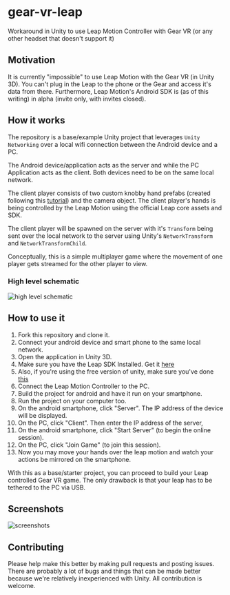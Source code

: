 # gear-vr-leap
Workaround in Unity to use Leap Motion Controller with Gear VR (or any other headset that doesn't support it)


## Motivation

It is currently "impossible" to use Leap Motion with the Gear VR (in Unity 3D). You can't plug in the Leap to the phone or the Gear and access it's data from there. Furthermore, Leap Motion's Android SDK is (as of this writing) in alpha (invite only, with invites closed).

## How it works

The repository is a base/example Unity project that leverages `Unity Networking` over a local wifi connection between the Android device and a PC. 

The Android device/application acts as the server and while the PC Application acts as the client. Both devices need to be on the same local network.

The client player consists of two custom knobby hand prefabs (created following this [tutorial](https://developer.leapmotion.com/documentation/unity/unity/Unity_MakeDiscreteHand.html)) and the camera object. The client player's hands is being controlled by the Leap Motion using the official Leap core assets and SDK. 

The client player will be spawned on the server with it's `Transform` being sent over the local network to the server using Unity's `NetworkTransform` and `NetworkTransformChild`. 

Conceptually, this is a simple multiplayer game where the movement of one player gets streamed for the other player to view. 

### High level schematic

![high level schematic](http://res.cloudinary.com/duswj2lve/raw/upload/v1479252306/Levrn_-_4_kstjln.jpg)


## How to use it

1. Fork this repository and clone it.
2. Connect your android device and smart phone to the same local network.
3. Open the application in Unity 3D.
4. Make sure you have the Leap SDK Installed. Get it [here](https://developer.leapmotion.com/v2)
5. Also, if you're using the free version of unity, make sure you've done [this](https://developer.leapmotion.com/getting-started/unity/free)
6. Connect the Leap Motion Controller to the PC.
7. Build the project for android and have it run on your smartphone.
8. Run the project on your computer too.
9. On the android smartphone, click "Server". The IP address of the device will be displayed.
10. On the PC, click "Client". Then enter the IP address of the server, 
11. On the android smartphone, click "Start Server" (to begin the online session).
12. On the PC, click "Join Game" (to join this session).
13. Now you may move your hands over the leap motion and watch your actions be mirrored on the smartphone.

With this as a base/starter project, you can proceed to build your Leap controlled Gear VR game. The only drawback is that your leap has to be tethered to the PC via USB. 

## Screenshots

![screenshots](http://res.cloudinary.com/duswj2lve/raw/upload/v1479255981/gearleap-shots_equvx3.jpg)


## Contributing

Please help make this better by making pull requests and posting issues. There are probably a lot of bugs and things that can be made better because we're relatively inexperienced with Unity. All contribution is welcome.

